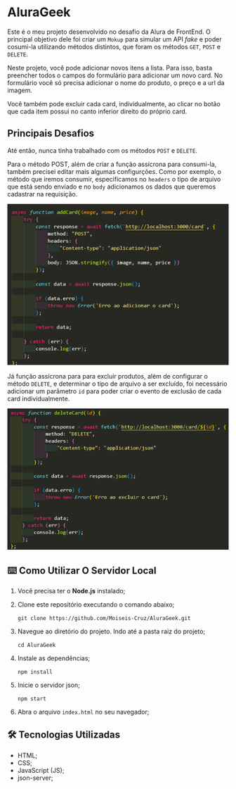 # AluraGeek

Este é o meu projeto desenvolvido no desafio da Alura de FrontEnd.
O principal objetivo dele foi criar um `Mokup` para simular um API <i>fake</i> e poder cosumi-la utilizando métodos distintos, que foram os métodos `GET`, `POST` e `DELETE`.
<br>

Neste projeto, você pode adicionar novos itens a lista. Para isso, basta preencher todos o campos do formulário para adicionar um novo card. No formulário você só precisa adicionar o nome do produto, o preço e a url da imagem.
<br>

Você também pode excluir cada card, individualmente, ao clicar no botão que cada item possui no canto inferior direito do próprio card.

## Principais Desafios

Até então, nunca tinha trabalhado com os métodos `POST` e `DELETE`.

Para o método POST, além de criar a função assícrona para consumi-la, também precisei editar mais algumas configurções. Como por exemplo, o método que iremos consumir, especificamos no `headers` o tipo de arquivo que está sendo enviado e no `body` adicionamos os dados que queremos cadastrar na requisição.

<img src="./src/images/method-post.png">

<br>

Já função assícrona para para excluir produtos, além de configurar o método `DELETE`, e determinar o tipo de arquivo a ser excluído, foi necessário adicionar um parâmetro `id` para poder criar o evento de exclusão de cada card individualmente.

<img src="./src/images/method-delete.png">

## ⌨️ Como Utilizar O Servidor Local

1. Você precisa ter o **Node.js** instalado;

2. Clone este repositório executando o comando abaixo;

   ```
   git clone https://github.com/Moiseis-Cruz/AluraGeek.git
   ```

3. Navegue ao diretório do projeto. Indo até a pasta raiz do projeto;

   ```
   cd AluraGeek
   ```

4. Instale as dependências;

   ```
   npm install
   ```

5. Inicie o servidor json;

   ```
   npm start
   ```

6. Abra o arquivo `index.html` no seu navegador;

## 🛠️ Tecnologias Utilizadas

- HTML;
- CSS;
- JavaScript (JS);
- json-server;

<img src="./src/images/alurageek-02.gif" alt="" />
